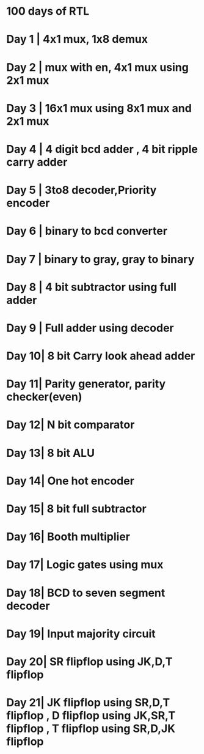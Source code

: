 # 100 days of RTL
# Day 1 | 4x1 mux, 1x8 demux 
# Day 2 | mux with en, 4x1 mux using 2x1 mux 
# Day 3 | 16x1 mux using 8x1 mux and 2x1 mux
# Day 4 | 4 digit bcd adder , 4 bit ripple carry adder
# Day 5 | 3to8 decoder,Priority encoder
# Day 6 | binary to bcd converter
# Day 7 | binary to gray, gray to binary
# Day 8 | 4 bit subtractor using full adder
# Day 9 | Full adder using decoder
# Day 10| 8 bit Carry look ahead adder
# Day 11| Parity generator, parity checker(even)
# Day 12| N bit comparator
# Day 13| 8 bit ALU
# Day 14| One hot encoder
# Day 15| 8 bit full subtractor
# Day 16| Booth multiplier
# Day 17| Logic gates using mux
# Day 18| BCD to seven segment decoder
# Day 19| Input majority circuit
# Day 20| SR flipflop using JK,D,T flipflop
# Day 21| JK flipflop using SR,D,T flipflop , D flipflop using JK,SR,T flipflop , T flipflop using SR,D,JK flipflop




